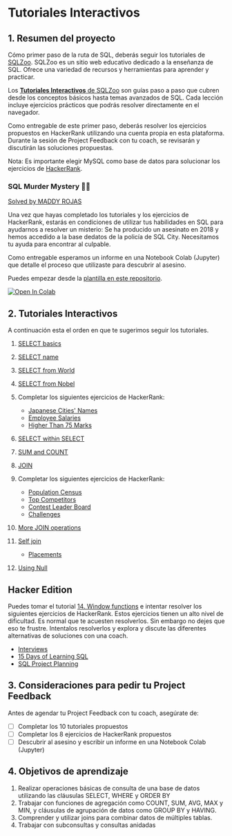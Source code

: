 # Tutoriales Interactivos

## 1. Resumen del proyecto

Cómo primer paso de la ruta de SQL, deberás
seguir los tutoriales de [SQLZoo](https://sqlzoo.net/).
SQLZoo es un sitio web
educativo dedicado a la enseñanza de SQL. Ofrece una variedad
de recursos y herramientas para aprender y practicar.

Los [**Tutoriales Interactivos** de SQLZoo](https://sqlzoo.net/wiki/SQL_Tutorial)
son guías paso a paso que cubren desde los conceptos básicos
hasta temas avanzados de SQL. Cada lección incluye ejercicios prácticos
que podrás resolver directamente en el navegador.

Como entregable de este primer paso, deberás resolver los
ejercicios propuestos en HackerRank utilizando una cuenta propia en esta
plataforma. Durante la sesión de Project Feedback con tu coach, se
revisarán y discutirán las soluciones propuestas.

Nota: Es importante elegir MySQL como base de datos para solucionar
los ejercicios de [HackerRank](https://www.hackerrank.com/).

### SQL Murder Mystery 🕵️‍♀️
[Solved by MADDY ROJAS](https://colab.research.google.com/github/icarito/UPSK-SQL001-SQLZoo-murder/blob/sql-murder/Sql-Murder-Mystery/SQL_Murder_Mystery.ipynb)

Una vez que hayas completado los tutoriales y los ejercicios de HackerRank, estarás en condiciones de utilizar tus habilidades en SQL para ayudarnos a resolver un misterio: Se ha producido un asesinato en 2018 y hemos accedido a la base dedatos de la policía de SQL City. Necesitamos tu ayuda para encontrar al culpable.

Como entregable esperamos un informe en una Notebook Colab (Jupyter) que detalle el proceso que utilizaste para descubrir al asesino.

Puedes empezar desde la [plantilla en este repositorio](https://colab.research.google.com/github/icarito/UPSK-SQL001-SQLZoo-murder/blob/sql-murder/Sql-Murder-Mystery/SQL_Murder_Mystery.ipynb).

<a target="_blank" href="https://colab.research.google.com/github/icarito/UPSK-SQL001-SQLZoo-murder/blob/sql-murder/Sql-Murder-Mystery/SQL_Murder_Mystery.ipynb">
  <img src="https://colab.research.google.com/assets/colab-badge.svg" alt="Open In Colab"/>
</a>

## 2. Tutoriales Interactivos

A continuación esta el orden en que te sugerimos seguir los tutoriales.

1. [SELECT basics](https://sqlzoo.net/wiki/SELECT_basics)
2. [SELECT name](https://sqlzoo.net/wiki/SELECT_names)
3. [SELECT from World](https://sqlzoo.net/wiki/SELECT_from_WORLD_Tutorial)
4. [SELECT from Nobel](https://sqlzoo.net/wiki/SELECT_from_Nobel_Tutorial)

5. Completar los siguientes ejercicios de HackerRank:

    * [Japanese Cities' Names](https://www.hackerrank.com/challenges/japanese-cities-name/problem?isFullScreen=true)
    * [Employee Salaries](https://www.hackerrank.com/challenges/salary-of-employees/problem?isFullScreen=true)
    * [Higher Than 75 Marks](https://www.hackerrank.com/challenges/more-than-75-marks/problem?isFullScreen=true)

6. [SELECT within SELECT](https://sqlzoo.net/wiki/SELECT_within_SELECT_Tutorial)
7. [SUM and COUNT](https://sqlzoo.net/wiki/SUM_and_COUNT)
8. [JOIN](https://sqlzoo.net/wiki/The_JOIN_operation)

10. Completar los siguientes ejercicios de HackerRank:

    * [Population Census](https://www.hackerrank.com/challenges/asian-population/problem?isFullScreen=true)
    * [Top Competitors](https://www.hackerrank.com/challenges/full-score/problem?isFullScreen=true)
    * [Contest Leader Board](https://www.hackerrank.com/challenges/contest-leaderboard/problem?isFullScreen=true)
    * [Challenges](https://www.hackerrank.com/challenges/challenges/problem?isFullScreen=true)

11. [More JOIN operations](https://sqlzoo.net/wiki/More_JOIN_operations)
12. [Self join](https://sqlzoo.net/wiki/Self_join)

    * [Placements](https://www.hackerrank.com/challenges/placements/problem?isFullScreen=true)

13. [Using Null](https://sqlzoo.net/wiki/Using_Null)
  
## Hacker Edition

Puedes tomar el tutorial [14. Window functions](https://sqlzoo.net/wiki/Window_functions) e intentar
resolver los siguientes ejercicios de HackerRank. Estos ejercicios tienen un alto nivel de dificultad.
Es normal que te acuesten resolverlos. Sin embargo no dejes que eso te frustre. Intentalos resolverlos y
explora y discute las diferentes alternativas de soluciones con una coach.

 * [Interviews](https://www.hackerrank.com/challenges/interviews/problem?isFullScreen=true)
 * [15 Days of Learning SQL](https://www.hackerrank.com/challenges/15-days-of-learning-sql/problem?isFullScreen=true)
 * [SQL Project Planning](https://www.hackerrank.com/challenges/sql-projects/problem?isFullScreen=true)

## 3. Consideraciones para pedir tu Project Feedback

Antes de agendar tu Project Feedback con tu coach, asegúrate de:

- [ ] Completar los 10 tutoriales propuestos
- [ ] Completar los 8 ejercicios de HackerRank propuestos
- [ ] Descubrir al asesino y escribir un informe en una Notebook Colab (Jupyter)

## 4. Objetivos de aprendizaje

1. Realizar operaciones básicas de consulta de una base de datos
utilizando las cláusulas SELECT, WHERE y ORDER BY
2. Trabajar con funciones de agregación como COUNT, SUM, AVG,
MAX y MIN, y cláusulas de agrupación de datos como GROUP BY y  HAVING.
3. Comprender y utilizar joins para combinar datos de múltiples tablas.
4. Trabajar con subconsultas y consultas anidadas
